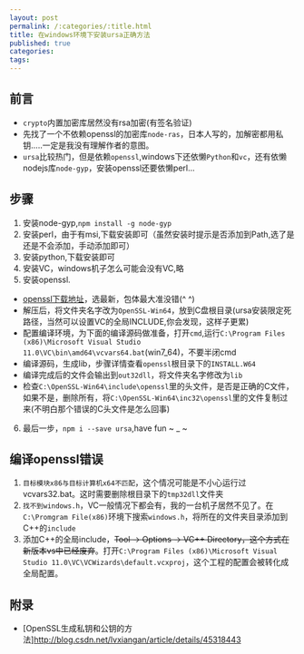 ```yaml
---
layout: post
permalink: /:categories/:title.html
title: 在windows环境下安装ursa正确方法
published: true
categories:
tags:
---
```


## 前言
* ```crypto```内置加密库居然没有rsa加密(有签名验证)
* 先找了一个不依赖openssl的加密库```node-ras```，日本人写的，加解密都用私钥.....一定是我没有理解作者的意图。
* ```ursa```比较热门，但是依赖```openssl```,windows下还依懒```Python```和```vc```，还有依懒nodejs库```node-gyp```，安装openssl还要依懒perl...

## 步骤
1. 安装node-gyp,```npm install -g node-gyp```
2. 安装perl，由于有msi,下载安装即可（虽然安装时提示是否添加到Path,选了是还是不会添加，手动添加即可）
3. 安装python,下载安装即可
4. 安装VC，windows机子怎么可能会没有VC,略
5. 安装openssl. 
* [openssl下载地址](http://www.openssl.org/source/)，选最新，包体最大准没错(^ ^)
* 解压后，将文件夹名字改为```OpenSSL-Win64```，放到C盘根目录(ursa安装限定死路径，当然可以设置VC的全局INCLUDE,你会发现，这样子更累)
* 配置编译环境，为下面的编译源码做准备，打开```cmd```,运行```C:\Program Files (x86)\Microsoft Visual Studio 11.0\VC\bin\amd64\vcvars64.bat```(win7_64)，不要半闭cmd
* 编译源码，生成lib，步骤详情查看```openssl```根目录下的```INSTALL.W64```
* 编译完成后的文件会输出到```out32dll```，将文件夹名字修改为```lib```
* 检查```C:\OpenSSL-Win64\include\openssl```里的头文件，是否是正确的C文件，如果不是，删除所有，将```C:\OpenSSL-Win64\inc32\openssl```里的文件复制过来(不明白那个错误的C头文件是怎么回事)
6. 最后一步，```npm i --save ursa```,have fun ~ _ ~   

## 编译openssl错误
1. ```目标模块x86与目标计算机x64不匹配```，这个情况可能是不小心运行过vcvars32.bat。这时需要删除根目录下的```tmp32dll```文件夹
2. ```找不到windows.h```，VC一般情况下都会有，我的一台机子居然不见了。在```C:\Promgram File(x86)```环境下搜索```windows.h```，将所在的文件夹目录添加到C++的```include```
3. 添加C++的全局include，~~Tool -> Options -> VC++ Directory，这个方式在新版本vs中已经废弃~~。打开```C:\Program Files (x86)\Microsoft Visual Studio 11.0\VC\VCWizards\default.vcxproj```，这个工程的配置会被转化成全局配置。  

## 附录

* [OpenSSL生成私钥和公钥的方法]http://blog.csdn.net/lvxiangan/article/details/45318443
